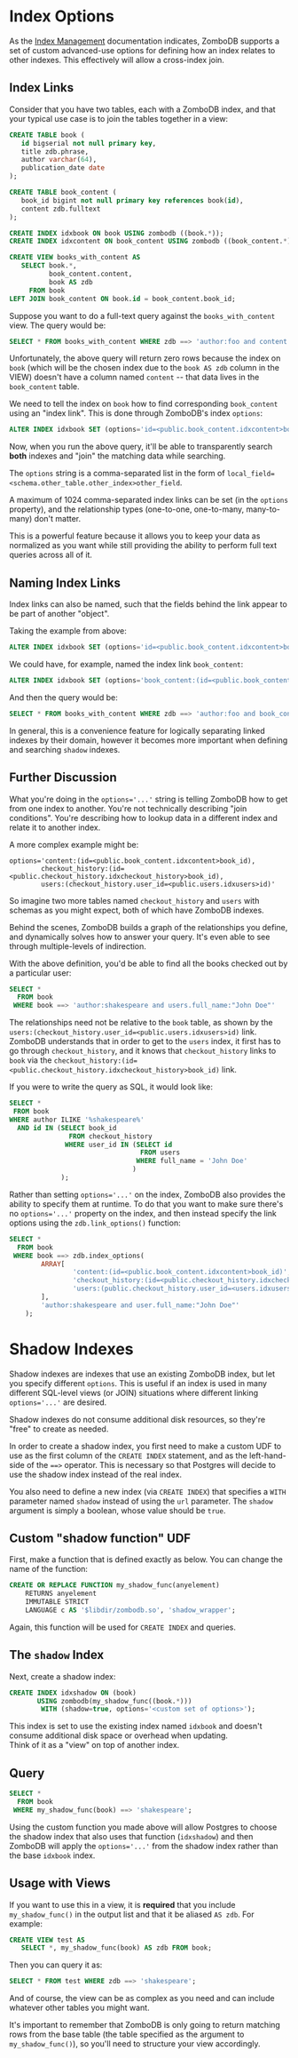 # Index Options

As the [Index Management](/administration/index-management.md) documentation indicates, ZomboDB supports a set of custom advanced-use options for defining how an index relates to other indexes.  This effectively will allow a cross-index join.


## Index Links

Consider that you have two tables, each with a ZomboDB index, and that your typical use case is to join the tables together in a view:

```sql
CREATE TABLE book (
   id bigserial not null primary key,
   title zdb.phrase,
   author varchar(64),
   publication_date date
);

CREATE TABLE book_content (
   book_id bigint not null primary key references book(id),
   content zdb.fulltext
);

CREATE INDEX idxbook ON book USING zombodb ((book.*));
CREATE INDEX idxcontent ON book_content USING zombodb ((book_content.*));

CREATE VIEW books_with_content AS 
   SELECT book.*, 
          book_content.content,
          book AS zdb
     FROM book
LEFT JOIN book_content ON book.id = book_content.book_id;

```

Suppose you want to do a full-text query against the `books_with_content` view.  The query would be:

```sql
SELECT * FROM books_with_content WHERE zdb ==> 'author:foo and content:(beer w/3 wine w/30 cheese and food)';
```

Unfortunately, the above query will return zero rows because the index on `book` (which will be the chosen index due to the `book AS zdb` column in the VIEW) doesn't have a column named `content` -- that data lives in the `book_content` table.

We need to tell the index on `book` how to find corresponding `book_content` using an "index link".  This is done through ZomboDB's index `options`:

```sql
ALTER INDEX idxbook SET (options='id=<public.book_content.idxcontent>book_id');
```

Now, when you run the above query, it'll be able to transparently search **both** indexes and "join" the matching data while searching.

The `options` string is a comma-separated list in the form of `local_field=<schema.other_table.other_index>other_field`.

A maximum of 1024 comma-separated index links can be set (in the `options` property), and the relationship types (one-to-one, one-to-many, many-to-many) don't matter.

This is a powerful feature because it allows you to keep your data as normalized as you want while still providing the ability to perform full text queries across all of it.

## Naming Index Links

Index links can also be named, such that the fields behind the link appear to be part of another "object".

Taking the example from above:

```sql
ALTER INDEX idxbook SET (options='id=<public.book_content.idxcontent>book_id');
```

We could have, for example, named the index link `book_content`:

```sql
ALTER INDEX idxbook SET (options='book_content:(id=<public.book_content.idxcontent>book_id)');
```

And then the query would be:

```sql
SELECT * FROM books_with_content WHERE zdb ==> 'author:foo and book_content.content:(beer w/3 wine w/30 cheese and food)';
```

In general, this is a convenience feature for logically separating linked indexes by their domain, however it becomes more important when defining and searching `shadow` indexes.

## Further Discussion

What you're doing in the `options='...'` string is telling ZomboDB how to get from one index to another.  You're not technically describing "join conditions".  You're describing how to lookup data in a different index and relate it to another index.

A more complex example might be:  

```
options='content:(id=<public.book_content.idxcontent>book_id), 
        checkout_history:(id=<public.checkout_history.idxcheckout_history>book_id), 
        users:(checkout_history.user_id=<public.users.idxusers>id)'
```

So imagine two more tables named `checkout_history` and `users` with schemas as you might expect, both of which have ZomboDB indexes.

Behind the scenes, ZomboDB builds a graph of the relationships you define, and dynamically solves how to answer your query.  It's even able to see through multiple-levels of indirection.  

With the above definition, you'd be able to find all the books checked out by a particular user:  

```sql
SELECT * 
  FROM book 
 WHERE book ==> 'author:shakespeare and users.full_name:"John Doe"'
```

The relationships need not be relative to the `book` table, as shown by the `users:(checkout_history.user_id=<public.users.idxusers>id)` link.  ZomboDB understands that in order to get to the `users` index, it first has to go through `checkout_history`, and it knows that `checkout_history` links to `book` via the `checkout_history:(id=<public.checkout_history.idxcheckout_history>book_id)` link.

If you were to write the query as SQL, it would look like:

```sql
SELECT * 
 FROM book 
WHERE author ILIKE '%shakespeare%' 
  AND id IN (SELECT book_id 
               FROM checkout_history 
              WHERE user_id IN (SELECT id 
                                 FROM users 
                                WHERE full_name = 'John Doe'
                               )
             );
```

Rather than setting `options='...'` on the index, ZomboDB also provides the ability to specify them at runtime.  To do that you want to make sure there's no `options='...'` property on the index, and then instead specify the link options using the `zdb.link_options()` function:

```sql
SELECT * 
  FROM book 
 WHERE book ==> zdb.index_options(
        ARRAY[
                'content:(id=<public.book_content.idxcontent>book_id)', 
                'checkout_history:(id=<public.checkout_history.idxcheckout_history>book_id)', 
                'users:(public.checkout_history.user_id=<users.idxusers>id)'
        ],
        'author:shakespeare and user.full_name:"John Doe"'
    );
```

# Shadow Indexes

Shadow indexes are indexes that use an existing ZomboDB index, but let you specify different `options`.  This is useful if an index is 
used in many different SQL-level views (or JOIN) situations where different linking `options='...'` are desired.

Shadow indexes do not consume additional disk resources, so they're "free" to create as needed.

In order to create a shadow index, you first need to make a custom UDF to use as the first column of the `CREATE INDEX` statement, and 
as the left-hand-side of the `==>` operator.  This is necessary so that Postgres will decide to use the shadow index instead of the real
index.

You also need to define a new index (via `CREATE INDEX`) that specifies a `WITH` parameter named `shadow` instead of using 
the `url` parameter.  The `shadow` argument is simply a boolean, whose value should be `true`.

## Custom "shadow function" UDF

First, make a function that is defined exactly as below.  You can change the name of the function:

```sql
CREATE OR REPLACE FUNCTION my_shadow_func(anyelement)
    RETURNS anyelement
    IMMUTABLE STRICT
    LANGUAGE c AS '$libdir/zombodb.so', 'shadow_wrapper';
```

Again, this function will be used for `CREATE INDEX` and queries.

## The `shadow` Index

Next, create a shadow index:

```sql
CREATE INDEX idxshadow ON (book) 
       USING zombodb(my_shadow_func((book.*))) 
        WITH (shadow=true, options='<custom set of options>');
```

This index is set to use the existing index named `idxbook` and doesn't consume additional disk space or overhead when updating.  
Think of it as a "view" on top of another index.

## Query

```sql
SELECT * 
  FROM book 
 WHERE my_shadow_func(book) ==> 'shakespeare';
```

Using the custom function you made above will allow Postgres to choose the shadow index that also uses that 
function (`idxshadow`) and then ZomboDB will apply the `options='...'` from the shadow index rather than the base
`idxbook` index.

## Usage with Views

If you want to use this in a view, it is **required** that you include `my_shadow_func()` in the output list and that it 
be aliased `AS zdb`.  For example:

```sql
CREATE VIEW test AS 
   SELECT *, my_shadow_func(book) AS zdb FROM book;
```

Then you can query it as:

```sql
SELECT * FROM test WHERE zdb ==> 'shakespeare';
```

And of course, the view can be as complex as you need and can include whatever other tables you might want.

It's important to remember that ZomboDB is only going to return matching rows from the base table (the table specified 
as the argument to `my_shadow_func()`), so you'll need to structure your view accordingly.